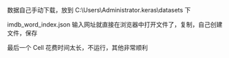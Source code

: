

数据自己手动下载，放到 C:\Users\Administrator\.keras\datasets 下  

imdb_word_index.json 输入网址就直接在浏览器中打开文件了，复制，自己创建文件，保存  


最后一个 Cell 花费时间太长，不运行，其他非常顺利  

